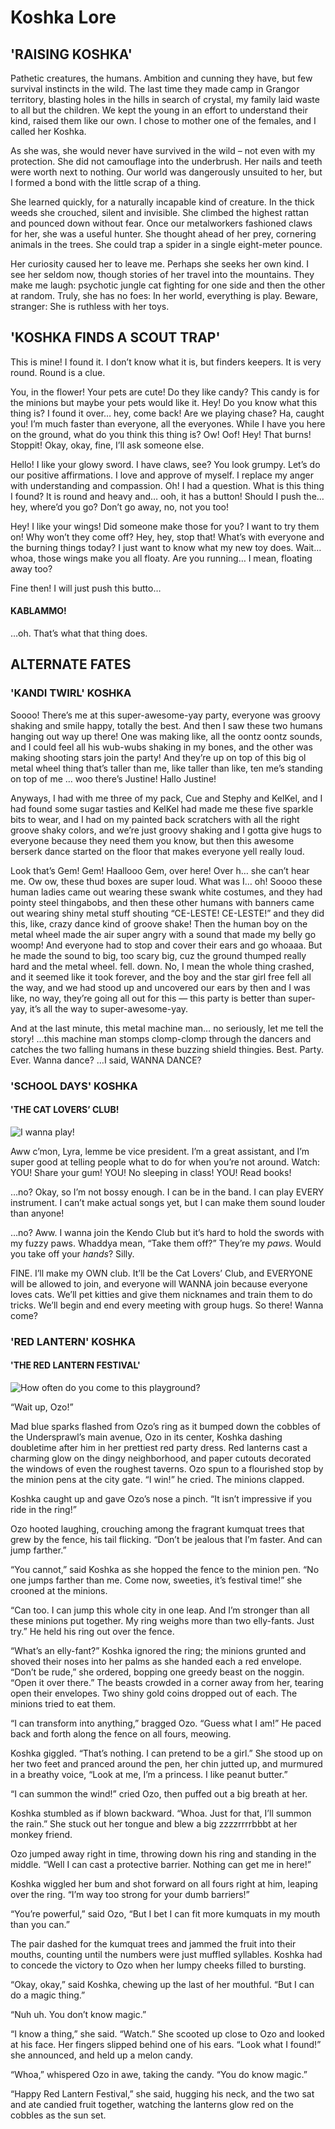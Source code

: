 # Koshka Lore

## 'RAISING KOSHKA'

 Pathetic creatures, the humans. Ambition and cunning they have, but few survival instincts in the wild. The last time they made camp in Grangor territory, blasting holes in the hills in search of crystal, my family laid waste to all but the children. We kept the young in an effort to understand their kind, raised them like our own. I chose to mother one of the females, and I called her Koshka.

 As she was, she would never have survived in the wild – not even with my protection. She did not camouflage into the underbrush. Her nails and teeth were worth next to nothing. Our world was dangerously unsuited to her, but I formed a bond with the little scrap of a thing.

 She learned quickly, for a naturally incapable kind of creature. In the thick weeds she crouched, silent and invisible. She climbed the highest rattan and pounced down without fear. Once our metalworkers fashioned claws for her, she was a useful hunter. She thought ahead of her prey, cornering animals in the trees. She could trap a spider in a single eight-meter pounce.

 Her curiosity caused her to leave me. Perhaps she seeks her own kind. I see her seldom now, though stories of her travel into the mountains. They make me laugh: psychotic jungle cat fighting for one side and then the other at random. Truly, she has no foes: In her world, everything is play. Beware, stranger: She is ruthless with her toys.

## 'KOSHKA FINDS A SCOUT TRAP'

 This is mine! I found it. I don’t know what it is, but finders keepers. It is very round. Round is a clue.

 You, in the flower! Your pets are cute! Do they like candy? This candy is for the minions but maybe your pets would like it. Hey! Do you know what this thing is? I found it over… hey, come back! Are we playing chase? Ha, caught you! I’m much faster than everyone, all the everyones. While I have you here on the ground, what do you think this thing is? Ow! Oof! Hey! That burns! Stoppit! Okay, okay, fine, I’ll ask someone else.

 Hello! I like your glowy sword. I have claws, see? You look grumpy. Let’s do our positive affirmations. I love and approve of myself. I replace my anger with understanding and compassion. Oh! I had a question. What is this thing I found? It is round and heavy and… ooh, it has a button! Should I push the… hey, where’d you go? Don’t go away, no, not you too!

 Hey! I like your wings! Did someone make those for you? I want to try them on! Why won’t they come off? Hey, hey, stop that! What’s with everyone and the burning things today? I just want to know what my new toy does. Wait… whoa, those wings make you all floaty. Are you running… I mean, floating away too?

 Fine then! I will just push this butto…

#### KABLAMMO!

 …oh. That’s what that thing does.

## ALTERNATE FATES

### 'KANDI TWIRL' KOSHKA

Soooo! There’s me at this super-awesome-yay party, everyone was groovy shaking and smile happy, totally the best. And then I saw these two humans hanging out way up there! One was making like, all the oontz oontz sounds, and I could feel all his wub-wubs shaking in my bones, and the other was making shooting stars join the party! And they’re up on top of this big ol metal wheel thing that’s taller than me, like taller than like, ten me’s standing on top of me … woo there’s Justine! Hallo Justine!

Anyways, I had with me three of my pack, Cue and Stephy and KelKel, and I had found some sugar tasties and KelKel had made me these five sparkle bits to wear, and I had on my painted back scratchers with all the right groove shaky colors, and we’re just groovy shaking and I gotta give hugs to everyone because they need them you know, but then this awesome berserk dance started on the floor that makes everyone yell really loud.

Look that’s Gem! Gem! Haallooo Gem, over here! Over h… she can’t hear me. Ow ow, these thud boxes are super loud. What was I… oh! Soooo these human ladies came out wearing these swank white costumes, and they had pointy steel thingabobs, and then these other humans with banners came out wearing shiny metal stuff shouting “CE-LESTE! CE-LESTE!” and they did this, like, crazy dance kind of groove shake! Then the human boy on the metal wheel made the air super angry with a sound that made my belly go woomp! And everyone had to stop and cover their ears and go whoaaa. But he made the sound to big, too scary big, cuz the ground thumped really hard and the metal wheel. fell. down. No, I mean the whole thing crashed, and it seemed like it took forever, and the boy and the star girl free fell all the way, and we had stood up and uncovered our ears by then and I was like, no way, they’re going all out for this — this party is better than super-yay, it’s all the way to super-awesome-yay.

And at the last minute, this metal machine man… no seriously, let me tell the story! …this machine man stomps clomp-clomp through the dancers and catches the two falling humans in these buzzing shield thingies. Best. Party. Ever. Wanna dance? …I said, WANNA DANCE?

### 'SCHOOL DAYS' KOSHKA

#### 'THE CAT LOVERS’ CLUB!

![I wanna play!](../../.gitbook/assets/schooldays_koshka_1000px.jpg)

Aww c’mon, Lyra, lemme be vice president. I’m a great assistant, and I’m super good at telling people what to do for when you’re not around. Watch: YOU! Share your gum! YOU! No sleeping in class! YOU! Read books!

 …no? Okay, so I’m not bossy enough. I can be in the band. I can play EVERY instrument. I can’t make actual songs yet, but I can make them sound louder than anyone!

 …no? Aww. I wanna join the Kendo Club but it’s hard to hold the swords with my fuzzy paws. Whaddya mean, “Take them off?” They’re my _paws_. Would you take off your _hands_? Silly.

 FINE. I’ll make my OWN club. It’ll be the Cat Lovers’ Club, and EVERYONE will be allowed to join, and everyone will WANNA join because everyone loves cats. We’ll pet kitties and give them nicknames and train them to do tricks. We’ll begin and end every meeting with group hugs. So there! Wanna come?

### 'RED LANTERN' KOSHKA

#### 'THE RED LANTERN FESTIVAL'

![How often do you come to this playground?](../../.gitbook/assets/ozo_lore21000px.jpg)

“Wait up, Ozo!”

 Mad blue sparks flashed from Ozo’s ring as it bumped down the cobbles of the Undersprawl’s main avenue, Ozo in its center, Koshka dashing doubletime after him in her prettiest red party dress. Red lanterns cast a charming glow on the dingy neighborhood, and paper cutouts decorated the windows of even the roughest taverns. Ozo spun to a flourished stop by the minion pens at the city gate. “I win!” he cried. The minions clapped.

 Koshka caught up and gave Ozo’s nose a pinch. “It isn’t impressive if you ride in the ring!”

 Ozo hooted laughing, crouching among the fragrant kumquat trees that grew by the fence, his tail flicking. “Don’t be jealous that I’m faster. And can jump farther.”

 “You cannot,” said Koshka as she hopped the fence to the minion pen. “No one jumps farther than me. Come now, sweeties, it’s festival time!” she crooned at the minions.

 “Can too. I can jump this whole city in one leap. And I’m stronger than all these minions put together. My ring weighs more than two elly-fants. Just try.” He held his ring out over the fence.

 “What’s an elly-fant?” Koshka ignored the ring; the minions grunted and shoved their noses into her palms as she handed each a red envelope. “Don’t be rude,” she ordered, bopping one greedy beast on the noggin. “Open it over there.” The beasts crowded in a corner away from her, tearing open their envelopes. Two shiny gold coins dropped out of each. The minions tried to eat them.

 “I can transform into anything,” bragged Ozo. “Guess what I am!” He paced back and forth along the fence on all fours, meowing.

 Koshka giggled. “That’s nothing. I can pretend to be a girl.” She stood up on her two feet and pranced around the pen, her chin jutted up, and murmured in a breathy voice, “Look at me, I’m a princess. I like peanut butter.”

 “I can summon the wind!” cried Ozo, then puffed out a big breath at her.

 Koshka stumbled as if blown backward. “Whoa. Just for that, I’ll summon the rain.” She stuck out her tongue and blew a big zzzzrrrrbbbt at her monkey friend.

 Ozo jumped away right in time, throwing down his ring and standing in the middle. “Well I can cast a protective barrier. Nothing can get me in here!”

 Koshka wiggled her bum and shot forward on all fours right at him, leaping over the ring. “I’m way too strong for your dumb barriers!”

 “You’re powerful,” said Ozo, “But I bet I can fit more kumquats in my mouth than you can.”

 The pair dashed for the kumquat trees and jammed the fruit into their mouths, counting until the numbers were just muffled syllables. Koshka had to concede the victory to Ozo when her lumpy cheeks filled to bursting.

 “Okay, okay,” said Koshka, chewing up the last of her mouthful. “But I can do a magic thing.”

 “Nuh uh. You don’t know magic.”

 “I know a thing,” she said. “Watch.” She scooted up close to Ozo and looked at his face. Her fingers slipped behind one of his ears. “Look what I found!” she announced, and held up a melon candy.

 “Whoa,” whispered Ozo in awe, taking the candy. “You do know magic.”

 “Happy Red Lantern Festival,” she said, hugging his neck, and the two sat and ate candied fruit together, watching the lanterns glow red on the cobbles as the sun set.

